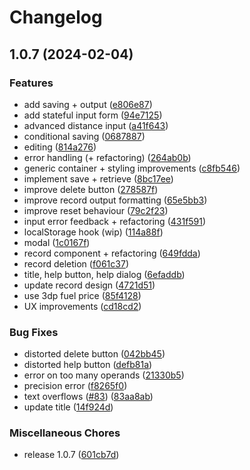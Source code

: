 # Changelog

## 1.0.7 (2024-02-04)


### Features

* add saving + output ([e806e87](https://github.com/robertbckly/mpg-calculator-new/commit/e806e87304802f4acb4d7f733c4dee8356788ea8))
* add stateful input form ([94e7125](https://github.com/robertbckly/mpg-calculator-new/commit/94e712546d14579f26bab157d43107b70dd87b4f))
* advanced distance input ([a41f643](https://github.com/robertbckly/mpg-calculator-new/commit/a41f6431e327cd6e99df328c7a6b7c3829e3f6ec))
* conditional saving ([0687887](https://github.com/robertbckly/mpg-calculator-new/commit/06878878c363ba00be4ce0a62e77176eb6d942ad))
* editing ([814a276](https://github.com/robertbckly/mpg-calculator-new/commit/814a27604e3f8eab2794f05f24e14e6aed580d3d))
* error handling (+ refactoring) ([264ab0b](https://github.com/robertbckly/mpg-calculator-new/commit/264ab0bba2ec30022629677bbd970e8e95e8077d))
* generic container + styling improvements ([c8fb546](https://github.com/robertbckly/mpg-calculator-new/commit/c8fb546b8dbcb9eb47f5fd3af71974ce179b2f03))
* implement save + retrieve ([8bc17ee](https://github.com/robertbckly/mpg-calculator-new/commit/8bc17ee673e30b8fd93e13f1cbaea6b3df397ee4))
* improve delete button ([278587f](https://github.com/robertbckly/mpg-calculator-new/commit/278587fd3fff4c06f6c522a38c41a5f5503f6008))
* improve record output formatting ([65e5bb3](https://github.com/robertbckly/mpg-calculator-new/commit/65e5bb3800be487dadba8e3abc14c21c3b213787))
* improve reset behaviour ([79c2f23](https://github.com/robertbckly/mpg-calculator-new/commit/79c2f23d87fdae88dd40a584a6184a4cc423646a))
* input error feedback + refactoring ([431f591](https://github.com/robertbckly/mpg-calculator-new/commit/431f591c746bffbf9e8aa19b671fadb16f58a254))
* localStorage hook (wip) ([114a88f](https://github.com/robertbckly/mpg-calculator-new/commit/114a88f09a8a4e09534bf3c7c03289735c74e1d0))
* modal ([1c0167f](https://github.com/robertbckly/mpg-calculator-new/commit/1c0167ffabe4d7fd5cda133a7c8606fb0bba0ba4))
* record component + refactoring ([649fdda](https://github.com/robertbckly/mpg-calculator-new/commit/649fdda0280a71cf045b579aecbf4427164063e6))
* record deletion ([f061c37](https://github.com/robertbckly/mpg-calculator-new/commit/f061c3799190b987256081c07581719ec0c17695))
* title, help button, help dialog ([6efaddb](https://github.com/robertbckly/mpg-calculator-new/commit/6efaddbf6d0208d50d5451400e02d528a76f09d2))
* update record design ([4721d51](https://github.com/robertbckly/mpg-calculator-new/commit/4721d519158ce80d5f438b793083aa9203dab628))
* use 3dp fuel price ([85f4128](https://github.com/robertbckly/mpg-calculator-new/commit/85f4128328d9403ee4f188e07aeca84c806ac009))
* UX improvements ([cd18cd2](https://github.com/robertbckly/mpg-calculator-new/commit/cd18cd241d5912288510c92987946d70daed5e8e))


### Bug Fixes

* distorted delete button ([042bb45](https://github.com/robertbckly/mpg-calculator-new/commit/042bb456cf3cc66cbc58bbeb61dfa7772870ee92))
* distorted help button ([defb81a](https://github.com/robertbckly/mpg-calculator-new/commit/defb81a72f2ec0112b08bf35d60fe74d787770f2))
* error on too many operands ([21330b5](https://github.com/robertbckly/mpg-calculator-new/commit/21330b55a467fb2dfd309502ec898ddbd9566404))
* precision error ([f8265f0](https://github.com/robertbckly/mpg-calculator-new/commit/f8265f01f1459fea83c321544f603a2a927b1673))
* text overflows ([#83](https://github.com/robertbckly/mpg-calculator-new/issues/83)) ([83aa8ab](https://github.com/robertbckly/mpg-calculator-new/commit/83aa8ab0a063f8cb444b77dbf3721b0aa2d425d6))
* update title ([14f924d](https://github.com/robertbckly/mpg-calculator-new/commit/14f924d071b586c67812628f51c0f618e42c121c))


### Miscellaneous Chores

* release 1.0.7 ([601cb7d](https://github.com/robertbckly/mpg-calculator-new/commit/601cb7d4668ff5b8e2d2fd1b6bc81fb874077e6d))
